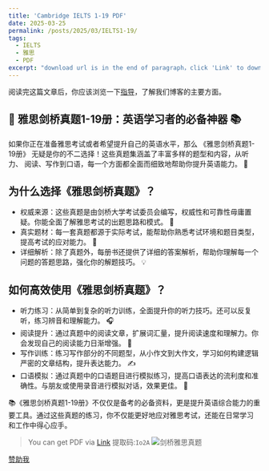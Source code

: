 ```yaml
---
title: 'Cambridge IELTS 1-19 PDF'
date: 2025-03-25
permalink: /posts/2025/03/IELTS1-19/
tags:
  - IELTS
  - 雅思
  - PDF
excerpt: "download url is in the end of paragraph，click 'Link' to download"
---
```


<p>阅读完这篇文章后，你应该浏览一下<a href="https://alllink-official.github.io/2024/10/24/Guidance/">指导</a>，了解我们博客的主要方面。</p>

<h2>🌟 雅思剑桥真题1-19册：英语学习者的必备神器 📚</h2>

<p>如果你正在准备雅思考试或者希望提升自己的英语水平，那么 《雅思剑桥真题1-19册》 无疑是你的不二选择！这些真题集涵盖了丰富多样的题型和内容，从听力、
阅读、写作到口语，每一个方面都全面而细致地帮助你提升英语能力。 🚀</p>

<h2>为什么选择《雅思剑桥真题》？</h2>
<ul>
<li>权威来源：这些真题是由剑桥大学考试委员会编写，权威性和可靠性毋庸置疑。你能全面了解雅思考试的出题思路和模式。 🏫</li>
<li>真实题材：每一套真题都源于实际考试，能帮助你熟悉考试环境和题目类型，提高考试的应对能力。 🎯</li>
<li>详细解析：除了真题外，每册书还提供了详细的答案解析，帮助你理解每一个问题的答题思路，强化你的解题技巧。 💡</li>
</ul>

<h2>如何高效使用《雅思剑桥真题》？</h2>
<ul>
<li>听力练习：从简单到复杂的听力训练，全面提升你的听力技巧。还可以反复听，练习辨音和理解能力。 🎧</li>
<li>阅读提升：通过真题中的阅读文章，扩展词汇量，提升阅读速度和理解力。你会发现自己的阅读能力日渐增强。 📖</li>
<li>写作训练：练习写作部分的不同题型，从小作文到大作文，学习如何构建逻辑严密的文章结构，提升表达能力。 ✍️</li>
<li>口语模拟：通过真题中的口语题目进行模拟练习，提高口语表达的流利度和准确性。与朋友或使用录音进行模拟对话，效果更佳。 🎤</li>
</ul>

<p>📚《雅思剑桥真题1-19册》不仅仅是备考的必备资料，更是提升英语综合能力的重要工具。通过这些真题的练习，你不仅能更好地应对雅思考试，还能在日常学习
和工作中得心应手。</p>

> You can get PDF via <a href="https://www.123865.com/s/Rt0rVv-z72xh">Link</a> 提取码:```Io2A```
> <img border="0" src="https://www.elitestep.cn/wp-content/uploads/sites/4/2024/08/Screenshot-2024-08-18-at-10.57.01%E2%80%AFPM-1024x1024.png" alt="剑桥雅思真题" />

<a href="https://alllink-official.github.io/2024/10/24/SponsorMe/">赞助我</a>
